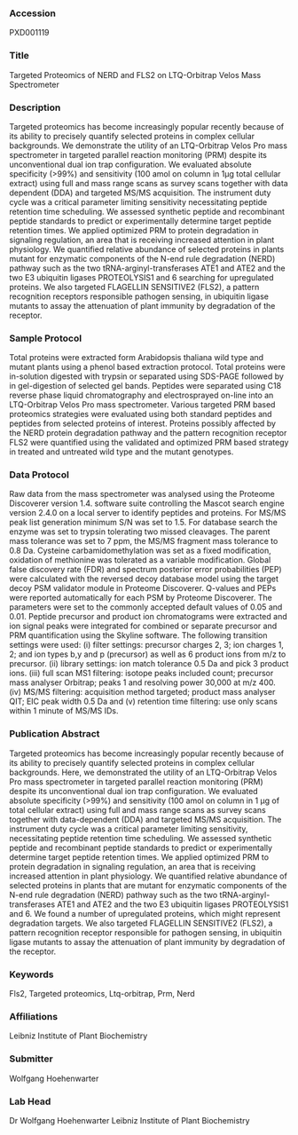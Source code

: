 ### Accession
PXD001119

### Title
Targeted Proteomics of NERD and FLS2 on LTQ-Orbitrap Velos Mass Spectrometer

### Description
Targeted proteomics has become increasingly popular recently because of its ability to precisely quantify selected proteins in complex cellular backgrounds. We demonstrate the utility of an LTQ-Orbitrap Velos Pro mass spectrometer in targeted parallel reaction monitoring (PRM) despite its unconventional dual ion trap configuration. We evaluated absolute specificity (>99%) and sensitivity (100 amol on column in 1µg total cellular extract) using full and mass range scans as survey scans together with data dependent (DDA) and targeted MS/MS acquisition. The instrument duty cycle was a critical parameter limiting sensitivity necessitating peptide retention time scheduling. We assessed synthetic peptide and recombinant peptide standards to predict or experimentally determine target peptide retention times. We applied optimized PRM to protein degradation in signaling regulation, an area that is receiving increased attention in plant physiology. We quantified relative abundance of selected proteins in plants mutant for enzymatic components of the N-end rule degradation (NERD) pathway such as the two tRNA-arginyl-transferases ATE1 and ATE2 and the two E3 ubiquitin ligases PROTEOLYSIS1 and 6 searching for upregulated proteins. We also targeted FLAGELLIN SENSITIVE2 (FLS2), a pattern recognition receptors responsible pathogen sensing, in ubiquitin ligase mutants to assay the attenuation of plant immunity by degradation of the receptor.

### Sample Protocol
Total proteins were extracted form Arabidopsis thaliana wild type and mutant plants using a phenol based extraction protocol. Total proteins were in-solution digested with trypsin or separated using SDS-PAGE followed by in gel-digestion of selected gel bands. Peptides were separated using C18 reverse phase liquid chromatography and electrosprayed on-line into an LTQ-Orbitrap Velos Pro mass spectrometer. Various targeted PRM based proteomics strategies were evaluated using both standard peptides and peptides from selected proteins of interest. Proteins possibly affected by the NERD protein degradation pathway and the pattern recognition receptor FLS2 were quantified using the validated and optimized PRM based strategy in treated and untreated wild type and the mutant genotypes.

### Data Protocol
Raw data from the mass spectrometer was analysed using the Proteome Discoverer version 1.4. software suite controlling the Mascot search engine version 2.4.0 on a local server to identify peptides and proteins. For MS/MS peak list generation minimum S/N was set to 1.5. For database search the enzyme was set to trypsin tolerating two missed cleavages. The parent mass tolerance was set to 7 ppm, the MS/MS fragment mass tolerance to 0.8 Da. Cysteine carbamidomethylation was set as a fixed modification, oxidation of methionine was tolerated as a variable modification. Global false discovery rate (FDR) and spectrum posterior error probabilities (PEP) were calculated with the reversed decoy database model using the target decoy PSM validator module in Proteome Discoverer. Q-values and PEPs were reported automatically for each PSM by Proteome Discoverer. The parameters were set to the commonly accepted default values of 0.05 and 0.01. Peptide precursor and product ion chromatograms were extracted and ion signal peaks were integrated for combined or separate precursor and PRM quantification using the Skyline software. The following transition settings were used: (i) filter settings: precursor charges 2, 3; ion charges 1, 2; and ion types b,y and p (precursor) as well as 6 product ions from m/z to precursor. (ii) library settings: ion match tolerance 0.5 Da and pick 3 product ions. (iii) full scan MS1 filtering: isotope peaks included count; precursor mass analyser Orbitrap; peaks 1 and resolving power 30,000 at m/z 400.  (iv) MS/MS filtering: acquisition method targeted; product mass analyser QIT; EIC peak width 0.5 Da and (v) retention time filtering: use only scans within 1 minute of MS/MS IDs.

### Publication Abstract
Targeted proteomics has become increasingly popular recently because of its ability to precisely quantify selected proteins in complex cellular backgrounds. Here, we demonstrated the utility of an LTQ-Orbitrap Velos Pro mass spectrometer in targeted parallel reaction monitoring (PRM) despite its unconventional dual ion trap configuration. We evaluated absolute specificity (&gt;99%) and sensitivity (100 amol on column in 1 &#x3bc;g of total cellular extract) using full and mass range scans as survey scans together with data-dependent (DDA) and targeted MS/MS acquisition. The instrument duty cycle was a critical parameter limiting sensitivity, necessitating peptide retention time scheduling. We assessed synthetic peptide and recombinant peptide standards to predict or experimentally determine target peptide retention times. We applied optimized PRM to protein degradation in signaling regulation, an area that is receiving increased attention in plant physiology. We quantified relative abundance of selected proteins in plants that are mutant for enzymatic components of the N-end rule degradation (NERD) pathway such as the two tRNA-arginyl-transferases ATE1 and ATE2 and the two E3 ubiquitin ligases PROTEOLYSIS1 and 6. We found a number of upregulated proteins, which might represent degradation targets. We also targeted FLAGELLIN SENSITIVE2 (FLS2), a pattern recognition receptor responsible for pathogen sensing, in ubiquitin ligase mutants to assay the attenuation of plant immunity by degradation of the receptor.

### Keywords
Fls2, Targeted proteomics, Ltq-orbitrap, Prm, Nerd

### Affiliations
Leibniz Institute of Plant Biochemistry

### Submitter
Wolfgang Hoehenwarter

### Lab Head
Dr Wolfgang Hoehenwarter
Leibniz Institute of Plant Biochemistry


